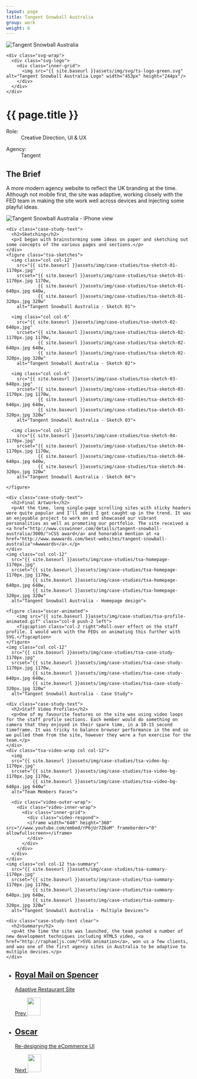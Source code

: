 ```yaml
---
layout: page
title: Tangent Snowball Australia
group: work
weight: 6
---
```

<div class="case-study-header tsa-hero">
    <img
      src="{{ site.baseurl }}assets/img/case-studies/tsa-header-2000px.png"
      srcset="{{ site.baseurl }}assets/img/case-studies/tsa-header-2000px.png 2000w,
              {{ site.baseurl }}assets/img/case-studies/tsa-header-640px.png 640w,
              {{ site.baseurl }}assets/img/case-studies/tsa-header-320px.png 320w"
      alt="Tangent Snowball Australia">

    <div class="svg-wrap">
      <div class="svg-logo">
        <div class="inner-grid">
          <img src="{{ site.baseurl }}assets/img/svg/ts-logo-green.svg" alt="Tangent Snowball Australia Logo" width="453px" height="244px"/>
        </div>
      </div>
    </div>
</div>

<div class="container">
    <div class="case-study-text">
        <h1>{{ page.title }}</h1>
        <dl>
            <dt>Role:</dt>
            <dd>Creative Direction, UI & UX</dd>
        </dl>
        <dl>
            <dt>Agency:</dt>
            <dd>Tangent</dd>
        </dl>
        <h2>The Brief</h2>
        <p>A more modern agency website to reflect the UK branding at the time. Although not mobile first, the site was adaptive, working closely with the FED team in making the site work well across devices and injecting some playful ideas.</p>
    </div>
    <img
      src="{{ site.baseurl }}assets/img/case-studies/tsa-intro-1170px.jpg"
      srcset="{{ site.baseurl }}assets/img/case-studies/tsa-intro-1170px.jpg 1170w,
              {{ site.baseurl }}assets/img/case-studies/tsa-intro-640px.jpg 640w,
              {{ site.baseurl }}assets/img/case-studies/tsa-intro-320px.jpg 320w"
      alt="Tangent Snowball Australia - iPhone view">


    <div class="case-study-text">
      <h2>Sketching</h2>
      <p>I began with brainstorming some ideas on paper and sketching out some concepts of the various pages and sections.</p>
    </div>
    <figure class="tsa-sketches">
      <img class="col col-12"
        src="{{ site.baseurl }}assets/img/case-studies/tsa-sketch-01-1170px.jpg"
        srcset="{{ site.baseurl }}assets/img/case-studies/tsa-sketch-01-1170px.jpg 1170w,
                {{ site.baseurl }}assets/img/case-studies/tsa-sketch-01-640px.jpg 640w,
                {{ site.baseurl }}assets/img/case-studies/tsa-sketch-01-320px.jpg 320w"
        alt="Tangent Snowball Australia - Sketch 01">

      <img class="col col-6"
        src="{{ site.baseurl }}assets/img/case-studies/tsa-sketch-02-640px.jpg"
        srcset="{{ site.baseurl }}assets/img/case-studies/tsa-sketch-02-1170px.jpg 1170w,
                {{ site.baseurl }}assets/img/case-studies/tsa-sketch-02-640px.jpg 640w,
                {{ site.baseurl }}assets/img/case-studies/tsa-sketch-02-320px.jpg 320w"
        alt="Tangent Snowball Australia - Sketch 02">

      <img class="col col-6"
        src="{{ site.baseurl }}assets/img/case-studies/tsa-sketch-03-640px.jpg"
        srcset="{{ site.baseurl }}assets/img/case-studies/tsa-sketch-03-1170px.jpg 1170w,
                {{ site.baseurl }}assets/img/case-studies/tsa-sketch-03-640px.jpg 640w,
                {{ site.baseurl }}assets/img/case-studies/tsa-sketch-03-320px.jpg 320w"
        alt="Tangent Snowball Australia - Sketch 03">

      <img class="col col-12"
        src="{{ site.baseurl }}assets/img/case-studies/tsa-sketch-04-1170px.jpg"
        srcset="{{ site.baseurl }}assets/img/case-studies/tsa-sketch-04-1170px.jpg 1170w,
                {{ site.baseurl }}assets/img/case-studies/tsa-sketch-04-640px.jpg 640w,
                {{ site.baseurl }}assets/img/case-studies/tsa-sketch-04-320px.jpg 320w"
        alt="Tangent Snowball Australia - Sketch 04">

    </figure>

    <div class="case-study-text">
      <h2>Final Artwork</h2>
      <p>At the time, long single-page scrolling sites with sticky headers were quite popular and I’ll admit I got caught up in the trend. It was an enjoyable project to work on and showcased our vibrant personalities as well as promoting our portfolio. The site received a <a href="http://www.csswinner.com/details/tangent-snowball-australia/3000/">CSS award</a> and honorable mention at <a href="http://www.awwwards.com/best-websites/tangent-snowball-australia">Awwwards</a>.</p>
    </div>
    <img class="col col-12"
      src="{{ site.baseurl }}assets/img/case-studies/tsa-homepage-1170px.jpg"
      srcset="{{ site.baseurl }}assets/img/case-studies/tsa-homepage-1170px.jpg 1170w,
              {{ site.baseurl }}assets/img/case-studies/tsa-homepage-640px.jpg 640w,
              {{ site.baseurl }}assets/img/case-studies/tsa-homepage-320px.jpg 320w"
      alt="Tangent Snowball Australia - Homepage design">

    <figure class="oscar-animated">
        <img src="{{ site.baseurl }}assets/img/case-studies/tsa-profile-animated.gif" class="col-8 push-2 left">
        <figcaption class="col-2 right">Roll-over effect on the staff profile. I would work with the FEDs on animating this further with SVG.</figcaption>
    </figure>
    <img class="col col-12"
      src="{{ site.baseurl }}assets/img/case-studies/tsa-case-study-1170px.jpg"
      srcset="{{ site.baseurl }}assets/img/case-studies/tsa-case-study-1170px.jpg 1170w,
              {{ site.baseurl }}assets/img/case-studies/tsa-case-study-640px.jpg 640w,
              {{ site.baseurl }}assets/img/case-studies/tsa-case-study-320px.jpg 320w"
      alt="Tangent Snowball Australia - Case Study">

    <div class="case-study-text">
      <h2>Staff Video Profiles</h2>
      <p>One of my favourite features on the site was using video loops for the staff profile sections. Each member would do something on camera that they enjoyed in their spare time, in a 10-15 second timeframe. It was tricky to balance browser performance in the end so we pulled them from the site, however they were a fun exercise for the team.</p>
    </div>
    <div class="tsa-video-wrap col col-12">
      <img
      src="{{ site.baseurl }}assets/img/case-studies/tsa-video-bg-1170px.jpg"
      srcset="{{ site.baseurl }}assets/img/case-studies/tsa-video-bg-1170px.jpg 1170w,
              {{ site.baseurl }}assets/img/case-studies/tsa-video-bg-640px.jpg 640w"
      alt="Team Members Faces">

      <div class="video-outer-wrap">
        <div class="video-inner-wrap">
          <div class="inner-grid">
            <div class="video-respond">
            <iframe width="640" height="360" src="//www.youtube.com/embed/rP6jUr7Z6oM" frameborder="0" allowfullscreen></iframe>
            </div>
          </div>
        </div>
      </div>
    </div>
    <img class="col col-12 tsa-summary"
      src="{{ site.baseurl }}assets/img/case-studies/tsa-summary-1170px.jpg"
      srcset="{{ site.baseurl }}assets/img/case-studies/tsa-summary-1170px.jpg 1170w,
              {{ site.baseurl }}assets/img/case-studies/tsa-summary-640px.jpg 640w,
              {{ site.baseurl }}assets/img/case-studies/tsa-summary-320px.jpg 320w"
      alt="Tangent Snowball Australia - Multiple Devices">

    <div class="case-study-text clear">
      <h2>Summary</h2>
      <p>At the time the site was launched, the team pushed a number of new development techniques including HTML5 video, <a href="http://raphaeljs.com/">SVG animation</a>, won us a few clients, and was one of the first agency sites in Australia to be adaptive to multiple devices.</p>
    </div>
</div>

<nav class="portfolio-nav col col-12">
  <ul>
    <li class="col col-6">
      <a href="{{ site.baseurl }}case-studies/royal-mail-on-spencer/" class="bg-image-rm">
        <div class="paginate-nav-wrap rm-nav">
          <div class="case-study-meta">
            <h2>Royal Mail on Spencer</h2>
            <p>Adaptive Restaurant Site</p>
            <span class="prev-project">Prev</span>
            <img class="left-arrow" src="{{ site.baseurl }}assets/img/svg/arrow-left-outline.svg" height="48px" width="36px">
          </div>
        </div>
      </a>
    </li>
    <li class="col col-6">
      <a href="{{ site.baseurl }}case-studies/oscar/" class="bg-image-oscar">
        <div class="paginate-nav-wrap oscar-nav">
          <div class="case-study-meta">
            <h2>Oscar</h2>
            <p>Re-designing the eCommerce UI</p>
            <span class="next-project">Next</span>
            <img class="right-arrow" src="{{ site.baseurl }}assets/img/svg/arrow-right-outline.svg" height="48px" width="36px">
          </div>
        </div>
      </a>
    </li>
  </ul>
</nav>
